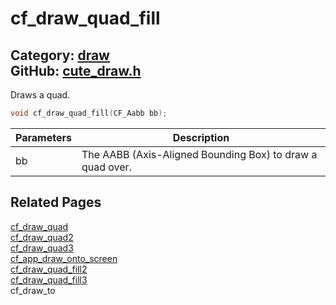 # cf_draw_quad_fill

Category: [draw](https://github.com/RandyGaul/cute_framework/blob/master/docs/api_reference?id=draw)  
GitHub: [cute_draw.h](https://github.com/RandyGaul/cute_framework/blob/master/include/cute_draw.h)  
---

Draws a quad.

```cpp
void cf_draw_quad_fill(CF_Aabb bb);
```

Parameters | Description
--- | ---
bb | The AABB (Axis-Aligned Bounding Box) to draw a quad over.

## Related Pages

[cf_draw_quad](https://github.com/RandyGaul/cute_framework/blob/master/docs/draw/cf_draw_quad.md)  
[cf_draw_quad2](https://github.com/RandyGaul/cute_framework/blob/master/docs/draw/cf_draw_quad2.md)  
[cf_draw_quad3](https://github.com/RandyGaul/cute_framework/blob/master/docs/draw/cf_draw_quad3.md)  
[cf_app_draw_onto_screen](https://github.com/RandyGaul/cute_framework/blob/master/docs/app/cf_app_draw_onto_screen.md)  
[cf_draw_quad_fill2](https://github.com/RandyGaul/cute_framework/blob/master/docs/draw/cf_draw_quad_fill2.md)  
[cf_draw_quad_fill3](https://github.com/RandyGaul/cute_framework/blob/master/docs/draw/cf_draw_quad_fill3.md)  
cf_draw_to  
